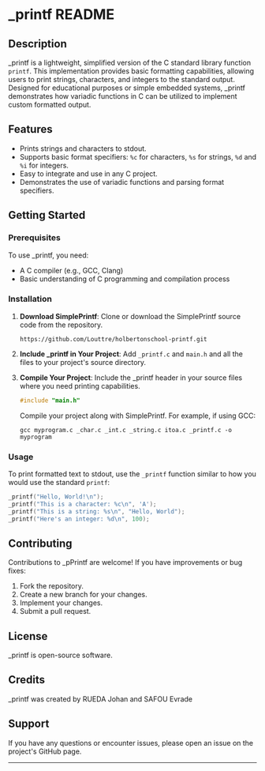 # _printf README

## Description

_printf is a lightweight, simplified version of the C standard library function `printf`. This implementation provides basic formatting capabilities, allowing users to print strings, characters, and integers to the standard output. Designed for educational purposes or simple embedded systems, _printf demonstrates how variadic functions in C can be utilized to implement custom formatted output.

## Features

- Prints strings and characters to stdout.
- Supports basic format specifiers: `%c` for characters, `%s` for strings, `%d` and `%i` for integers.
- Easy to integrate and use in any C project.
- Demonstrates the use of variadic functions and parsing format specifiers.

## Getting Started

### Prerequisites

To use _printf, you need:

- A C compiler (e.g., GCC, Clang)
- Basic understanding of C programming and compilation process

### Installation

1. **Download SimplePrintf**: Clone or download the SimplePrintf source code from the repository.
   
   ```
   https://github.com/Louttre/holbertonschool-printf.git
   ```

2. **Include _printf in Your Project**: Add `_printf.c` and `main.h` and all the files to your project's source directory.

3. **Compile Your Project**: Include the _printf header in your source files where you need printing capabilities.

   ```c
   #include "main.h"
   ```

   Compile your project along with SimplePrintf. For example, if using GCC:

   ```
   gcc myprogram.c _char.c _int.c _string.c itoa.c _printf.c -o myprogram 
   ```

### Usage

To print formatted text to stdout, use the `_printf` function similar to how you would use the standard `printf`:

```c
_printf("Hello, World!\n");
_printf("This is a character: %c\n", 'A');
_printf("This is a string: %s\n", "Hello, World");
_printf("Here's an integer: %d\n", 100);
```

## Contributing

Contributions to _pPrintf are welcome! If you have improvements or bug fixes:

1. Fork the repository.
2. Create a new branch for your changes.
3. Implement your changes.
4. Submit a pull request.

## License

_printf is open-source software.

## Credits

_printf was created by RUEDA Johan and SAFOU Evrade 

## Support

If you have any questions or encounter issues, please open an issue on the project's GitHub page.

---
